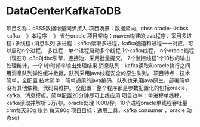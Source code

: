 # DataCenterKafkaToDB

项目名称：cBSS数据增量同步接入 项目场景：数据流向，cbss oracle--》cbss kafka --》本程序 --》 省分oracle 项目架构：maven构建的java程序，采用多进程+多线程+消息队列 多进程：kafka读取多进程，kafka通道和进程一一对应，可以启动n个进程。 多线程：单个进程启动多个线程 1个kafka线程， n个oracle线程（现在1）c3p0jdbc引擎，连接池，采用批量提交。 2个监控线程1个10秒的输出处理统计，一个1小时频率输出处理结果 消息队列：kafka读取和oracle执行之间用消息队列弹性缓冲数据，队列采用java线程安全的原生队列。 项目特点：技术简单，全配置 技术简单：简单通用的java编码，队列也采用java原生，部署简单没有其他依赖，代码易维护。 全配置：整个程序都是参数配置化的包括oracle，kafka，消息模板。简单配置20分钟即可上线应用 项目效率：单进程单线程，kafka读取并解析 3万/秒。oracle处理 1000/秒。10个进程oracle单线程吞吐量 crm每天20g 账务 每天80g 项目目标：通用工具，kafka consumer ，oracle 动态sql
